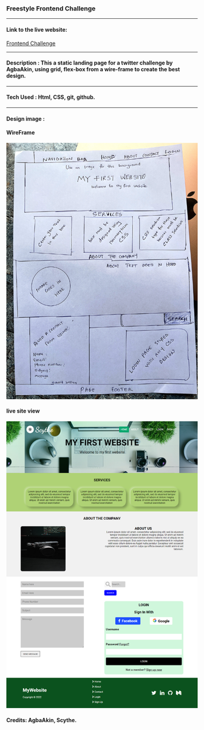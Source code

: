 ### Freestyle Frontend Challenge
___

#### Link to the live website:
[Frontend Challenge](https://fatscythe.github.io/myWebsite/ "Live Website")
___

#### Description : This a static landing page for a twitter challenge by AgbaAkin, using grid, flex-box from a wire-frame to create the best design.
____

#### Tech Used : Html, CSS, git, github.
___

#### Design image :

#### WireFrame
![Weblify SS](design/20220121_211450.jpg "WireFrame")

####  live site view

![SS](design/myWebsite.png "Tablet View")

#### Credits: AgbaAkin, Scythe.